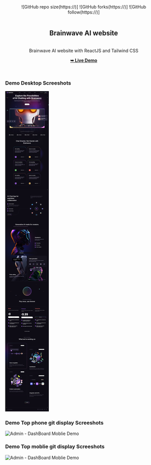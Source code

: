 <div align="center">
![GitHub repo size(https://)]
![GitHub forks(https://)]
![GitHub follow(https://)]

<br/>

<img src="">

<h2 align="center">Brainwave AI website</h2>

 <br/>
Brainwave AI website with ReactJS and Tailwind CSS

<a href="https://"><strong>➥ Live Demo</strong></a>

</div>

<br />

### Demo Desktop Screeshots

![Admin - DashBoard Desktop Demo](./readme-image//Screenshot-brainwave-destop.png "Desktop Demo")

### Demo Top phone git display Screeshots

![Admin - DashBoard Moblie Demo](./readme-image/mobile.gif "Moblie Demo")

### Demo Top moblie git display Screeshots

![Admin - DashBoard Moblie Demo](./readme-image/mobile.gif "Moblie Demo")
